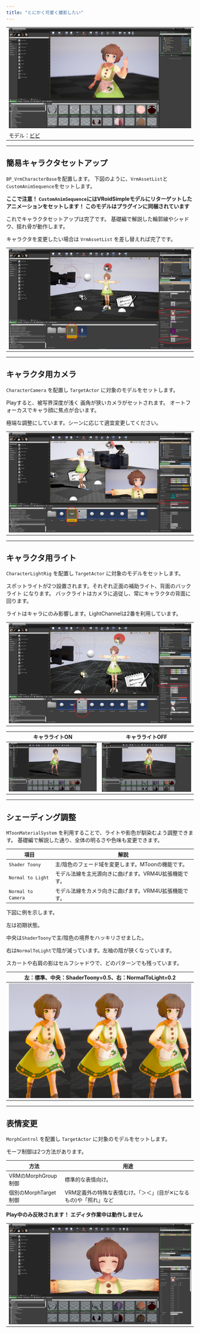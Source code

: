 ```yaml
---
title: "とにかく可愛く撮影したい"
---
```


||
|-|
|[![](./assets/images/02a_top.png)](../assets/images/02a_top.png)|
|モデル：[ビビ](https://hub.vroid.com/characters/945152946522067123/models/1622417912888236740)|


----

## 簡易キャラクタセットアップ

`BP_VrmCharacterBase`を配置します。
下図のように、`VrmAssetList`と`CustomAnimSequence`をセットします。

**ここで注意！ `CustomAnimSequence`にはVRoidSimpleモデルにリターゲットしたアニメーションをセットします！ このモデルはプラグインに同梱されています**

これでキャラクタセットアップは完了です。
基礎編で解説した輪郭線やシャドウ、揺れ骨が動作します。

キャラクタを変更したい場合は `VrmAssetList` を差し替えれば完了です。

||
|-|
|[![](./assets/images/02a_s1.png)](../assets/images/02a_s1.png)|

----

## キャラクタ用カメラ

`CharacterCamera` を配置し `TargetActor` に対象のモデルをセットします。

Playすると、被写界深度が浅く 画角が狭いカメラがセットされます。
オートフォーカスでキャラ顔に焦点が合います。

極端な調整にしています。シーンに応じて適宜変更してください。

||
|-|
|[![](./assets/images/02a_s3.png)](../assets/images/02a_s3.png)|

----
## キャラクタ用ライト

`CharacterLightRig` を配置し `TargetActor` に対象のモデルをセットします。

スポットライトが2つ設置されます。それぞれ正面の補助ライト、背面のバックライト になります。
バックライトはカメラに追従し、常にキャラクタの背面に回ります。

ライトはキャラにのみ影響します。LightChannelは2番を利用しています。

||
|-|
|[![](./assets/images/02a_s2.png)](../assets/images/02a_s2.png)|

|キャラライトON|キャラライトOFF|
|-|-|
|[![](./assets/images/02a_s5.png)](../assets/images/02a_s5.png)|[![](./assets/images/02a_s6.png)](../assets/images/02a_s6.png)|

----
## シェーディング調整

`MToonMaterialSystem` を利用することで、ライトや影色が馴染むよう調整できます。
基礎編で解説した通り、全体の明るさや色味も変更できます。

|項目|解説|
|-|-|
|`Shader Toony`|主/陰色のフェード域を変更します。MToonの機能です。|
|`Normal to Light`|モデル法線を主光源向きに曲げます。VRM4U拡張機能です。|
|`Normal to Camera`|モデル法線をカメラ向きに曲げます。VRM4U拡張機能です。|

下図に例を示します。

左は初期状態。

中央は`ShaderToony`で主/陰色の境界をハッキリさせました。

右は`NormalToLight`で陰が減っています。左袖の陰が狭くなっています。

スカートや右肩の影はセルフシャドウで、どのパターンでも残っています。

|左：標準、中央：ShaderToony=0.5、右：NormalToLight=0.2|
|-|
|[![](./assets/images/02a_s7.png)](../assets/images/02a_s7.png)|




----
## 表情変更
`MorphControl` を配置し `TargetActor` に対象のモデルをセットします。

モーフ制御は2つ方法があります。

|方法|用途|
|-|-|
|VRMのMorphGroup制御|標準的な表情向け。|
|個別のMorphTarget制御|VRM定義外の特殊な表情むけ。「＞＜」(目が✕になるもの)や「照れ」など|

**Play中のみ反映されます！ エディタ作業中は動作しません**

||
|-|
|[![](./assets/images/02a_s4.png)](../assets/images/02a_s4.png)|

